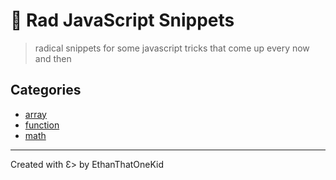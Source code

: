 # 🧠 Rad JavaScript Snippets
> radical snippets for some javascript tricks that come up every now and then

## Categories
* [array](array-snippets.js)
* [function](function-snippets.js)
* [math](math-snippets.js)

---

Created with Ɛ> by EthanThatOneKid
